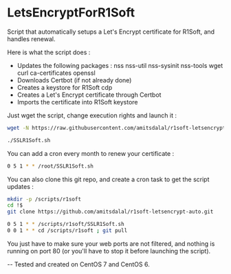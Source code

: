 # LetsEncryptForR1Soft

Script that automatically setups a Let's Encrypt certificate for R1Soft, and handles renewal.

Here is what the script does :
- Updates the following packages : nss nss-util nss-sysinit nss-tools wget curl ca-certificates openssl
- Downloads Certbot (if not already done)
- Creates a keystore for R1Soft cdp
- Creates a Let's Encrypt certificate through Certbot
- Imports the certificate into R1Soft keystore

Just wget the script, change execution rights and launch it :  
```bash
wget -N https://raw.githubusercontent.com/amitsdalal/r1soft-letsencrypt-auto/master/SSLR1Soft.sh ; chmod +x SSLR1Soft.sh
```  
```bash
./SSLR1Soft.sh
```

You can add a cron every month to renew your certificate :  
```bash
0 5 1 * * /root/SSLR1Soft.sh
```  

You can also clone this git repo, and create a cron task to get the script updates :
```bash
mkdir -p /scripts/r1soft
cd !$
git clone https://github.com/amitsdalal/r1soft-letsencrypt-auto.git

0 5 1 * * /scripts/r1soft/SSLR1Soft.sh
0 0 1 * * cd /scripts/r1soft ; git pull
```

You just have to make sure your web ports are not filtered, and nothing is running on port 80 (or you'll have to stop it before launching the script).

--
Tested and created on CentOS 7 and CentOS 6.
